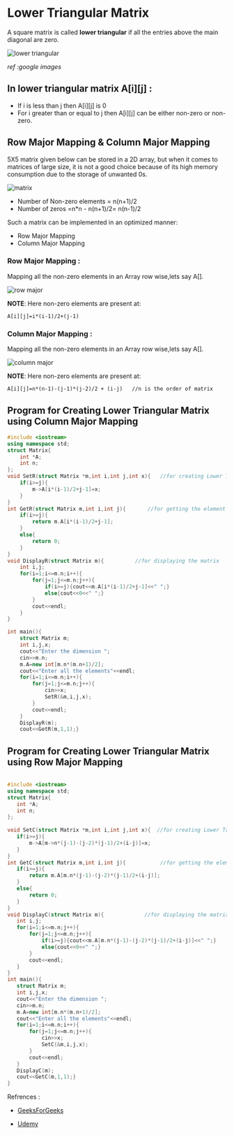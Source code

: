 # Lower Triangular Matrix

 A square matrix is called **lower triangular** if all the entries above the main diagonal are zero. 
 
 ![lower triangular](https://imgur.com/dNyIBpt.jpg)

 *ref :google images*

## In lower triangular matrix A[i][j] :
* If i is less than j then A[i][j] is 0
* For i greater than or equal to j then A[i][j] can be either non-zero or non-zero.

## Row Major Mapping & Column Major Mapping
  5X5 matrix given below can be stored in a 2D array, but when it comes to matrices of large size, it is not a good choice because of its high memory consumption due to the storage of unwanted 0s. 
 
![matrix](https://imgur.com/3UXFTdg.jpg)

- Number of Non-zero elements = n(n+1)/2
- Number of zeros =n*n - n(n+1)/2= n(n-1)/2

 Such a matrix can be implemented in an optimized manner:
- Row Major Mapping
-  Column Major Mapping
### **Row Major Mapping** :
Mapping all the non-zero elements in an Array row wise,lets say A[].

![row major](https://imgur.com/tLFJySY.jpg)

**NOTE**: Here non-zero elements are present at:
```
A[i][j]=i*(i-1)/2+(j-1)
```

### **Column Major Mapping** :
Mapping all the non-zero elements in an Array row wise,lets say A[].

![column major](https://imgur.com/6mgaXmq.jpg)

**NOTE**: Here non-zero elements are present at:
```
A[i][j]=n*(n-1)-(j-1)*(j-2)/2 + (i-j)   //n is the order of matrix
```

## Program for Creating Lower Triangular Matrix using Column Major Mapping
```cpp
#include <iostream>
using namespace std;
struct Matrix{
    int *A;
    int n;
};
void SetR(struct Matrix *m,int i,int j,int x){   //for creating Lower Triangular
    if(i>=j){ 
        m->A[i*(i-1)/2+j-1]=x;
    }
}
int GetR(struct Matrix m,int i,int j){       //for getting the element at that position
    if(i>=j){
        return m.A[i*(i-1)/2+j-1];
    }
    else{
        return 0;
    }
}
void DisplayR(struct Matrix m){          //for displaying the matrix
    int i,j;
    for(i=1;i<=m.n;i++){
        for(j=1;j<=m.n;j++){
            if(i>=j){cout<<m.A[i*(i-1)/2+j-1]<<" ";}
            else{cout<<0<<" ";}
        }
        cout<<endl;
    }
}

int main(){
    struct Matrix m;
    int i,j,x;
    cout<<"Enter the dimension ";
    cin>>m.n;
    m.A=new int[m.n*(m.n+1)/2];
    cout<<"Enter all the elements"<<endl;
    for(i=1;i<=m.n;i++){
        for(j=1;j<=m.n;j++){
            cin>>x;
            SetR(&m,i,j,x);
        }
        cout<<endl;
    }
    DisplayR(m);
    cout<<GetR(m,1,1);}

```   
## Program for Creating Lower Triangular Matrix using Row Major Mapping
 ```cpp    
    
#include <iostream>
using namespace std;
struct Matrix{
    int *A;
    int n;
};
    
void SetC(struct Matrix *m,int i,int j,int x){  //for creating Lower Triangular
    if(i>=j){
        m->A[m->n*(j-1)-(j-2)*(j-1)/2+(i-j)]=x;
    }
}
int GetC(struct Matrix m,int i,int j){           //for getting the element at that position
    if(i>=j){
        return m.A[m.n*(j-1)-(j-2)*(j-1)/2+(i-j)];
    }
    else{
        return 0;
    }
}
void DisplayC(struct Matrix m){             //for displaying the matrix
    int i,j;
    for(i=1;i<=m.n;j++){
        for(j=1;j<=m.n;j++){
            if(i>=j){cout<<m.A[m.n*(j-1)-(j-2)*(j-1)/2+(i-j)]<<" ";}
            else{cout<<0<<" ";}
        }
        cout<<endl;
    }
}
int main(){
    struct Matrix m;
    int i,j,x;
    cout<<"Enter the dimension ";
    cin>>m.n;
    m.A=new int[m.n*(m.n+1)/2];
    cout<<"Enter all the elements"<<endl;
    for(i=1;i<=m.n;i++){
        for(j=1;j<=m.n;j++){
            cin>>x;
            SetC(&m,i,j,x);
        }
        cout<<endl;
    }
    DisplayC(m);
    cout<<GetC(m,1,1);}
}
```

Refrences :

* [GeeksForGeeks](www.geeksforgeeks.org)

* [Udemy](www.udemy.com)
